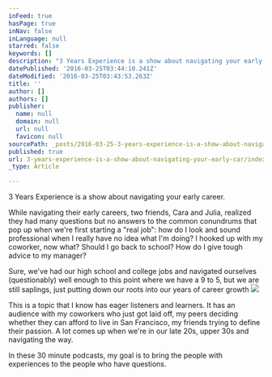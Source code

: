 ```yaml
---
inFeed: true
hasPage: true
inNav: false
inLanguage: null
starred: false
keywords: []
description: "3 Years Experience is a show about navigating your early career.\_"
datePublished: '2016-03-25T03:44:10.241Z'
dateModified: '2016-03-25T03:43:53.263Z'
title: ''
author: []
authors: []
publisher:
  name: null
  domain: null
  url: null
  favicon: null
sourcePath: _posts/2016-03-25-3-years-experience-is-a-show-about-navigating-your-early-car.md
published: true
url: 3-years-experience-is-a-show-about-navigating-your-early-car/index.html
_type: Article

---
```

3 Years Experience is a show about navigating your early career. 

While navigating their early careers, two friends, Cara and Julia, realized they had many questions but no answers to the common conundrums that pop up when we're first starting a "real job": how do I look and sound professional when I really have no idea what I'm doing?  I hooked up with my coworker, now what? Should I go back to school? How do I give tough advice to my manager?

Sure, we've had our high school and college jobs and navigated ourselves (questionably) well enough to this point where we have a 9 to 5, but we are still saplings, just putting down our roots into our years of career growth
![](https://the-grid-user-content.s3-us-west-2.amazonaws.com/86d5eafa-4ac5-4bc9-95ff-4d34fdd506b5.jpg)

This is a topic that I know has eager listeners and learners. It has an audience with my coworkers who just got laid off, my peers deciding whether they can afford to live in San Francisco, my friends trying to define their passion. A lot comes up when we're in our late 20s, upper 30s and navigating the way. 

In these 30 minute podcasts, my goal is to bring the people with experiences to the people who have questions.